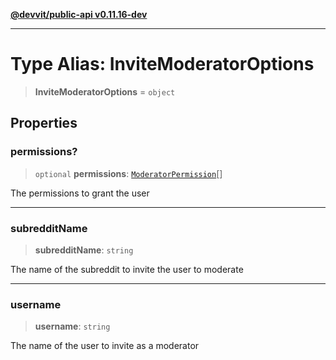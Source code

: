 [**@devvit/public-api v0.11.16-dev**](../../README.md)

---

# Type Alias: InviteModeratorOptions

> **InviteModeratorOptions** = `object`

## Properties

<a id="permissions"></a>

### permissions?

> `optional` **permissions**: [`ModeratorPermission`](../../models/type-aliases/ModeratorPermission.md)[]

The permissions to grant the user

---

<a id="subredditname"></a>

### subredditName

> **subredditName**: `string`

The name of the subreddit to invite the user to moderate

---

<a id="username"></a>

### username

> **username**: `string`

The name of the user to invite as a moderator
